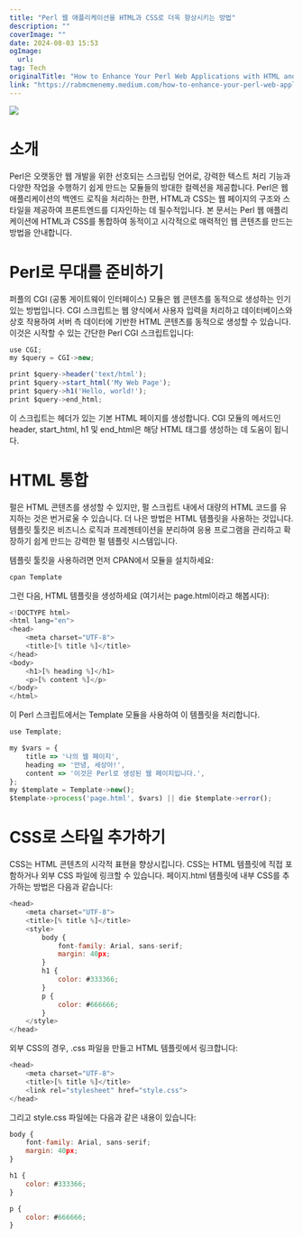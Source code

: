 ```yaml
---
title: "Perl 웹 애플리케이션을 HTML과 CSS로 더욱 향상시키는 방법"
description: ""
coverImage: ""
date: 2024-08-03 15:53
ogImage: 
  url: 
tag: Tech
originalTitle: "How to Enhance Your Perl Web Applications with HTML and CSS"
link: "https://rabmcmenemy.medium.com/how-to-enhance-your-perl-web-applications-with-html-and-css-3c5a58091346"
---
```




<img src="/assets/img/HowtoEnhanceYourPerlWebApplicationswithHTMLandCSS_0.png" />

# 소개

Perl은 오랫동안 웹 개발을 위한 선호되는 스크립팅 언어로, 강력한 텍스트 처리 기능과 다양한 작업을 수행하기 쉽게 만드는 모듈들의 방대한 컬렉션을 제공합니다. Perl은 웹 애플리케이션의 백엔드 로직을 처리하는 한편, HTML과 CSS는 웹 페이지의 구조와 스타일을 제공하여 프론트엔드를 디자인하는 데 필수적입니다. 본 문서는 Perl 웹 애플리케이션에 HTML과 CSS를 통합하여 동적이고 시각적으로 매력적인 웹 콘텐츠를 만드는 방법을 안내합니다.

# Perl로 무대를 준비하기

<div class="content-ad"></div>

퍼플의 CGI (공통 게이트웨이 인터페이스) 모듈은 웹 콘텐츠를 동적으로 생성하는 인기 있는 방법입니다. CGI 스크립트는 웹 양식에서 사용자 입력을 처리하고 데이터베이스와 상호 작용하여 서버 측 데이터에 기반한 HTML 콘텐츠를 동적으로 생성할 수 있습니다. 이것은 시작할 수 있는 간단한 Perl CGI 스크립트입니다:

```js
use CGI;
my $query = CGI->new;

print $query->header('text/html');
print $query->start_html('My Web Page');
print $query->h1('Hello, world!');
print $query->end_html;
```

이 스크립트는 헤더가 있는 기본 HTML 페이지를 생성합니다. CGI 모듈의 메서드인 header, start_html, h1 및 end_html은 해당 HTML 태그를 생성하는 데 도움이 됩니다.

# HTML 통합

<div class="content-ad"></div>

펄은 HTML 콘텐츠를 생성할 수 있지만, 펄 스크립트 내에서 대량의 HTML 코드를 유지하는 것은 번거로울 수 있습니다. 더 나은 방법은 HTML 템플릿을 사용하는 것입니다. 템플릿 툴킷은 비즈니스 로직과 프레젠테이션을 분리하여 응용 프로그램을 관리하고 확장하기 쉽게 만드는 강력한 펄 템플릿 시스템입니다.

템플릿 툴킷을 사용하려면 먼저 CPAN에서 모듈을 설치하세요:

```js
cpan Template
```

그런 다음, HTML 템플릿을 생성하세요 (여기서는 page.html이라고 해봅시다):

<div class="content-ad"></div>

```js
<!DOCTYPE html>
<html lang="en">
<head>
    <meta charset="UTF-8">
    <title>[% title %]</title>
</head>
<body>
    <h1>[% heading %]</h1>
    <p>[% content %]</p>
</body>
</html>
```

이 Perl 스크립트에서는 Template 모듈을 사용하여 이 템플릿을 처리합니다.

```js
use Template;

my $vars = {
    title => '나의 웹 페이지',
    heading => '안녕, 세상아!',
    content => '이것은 Perl로 생성된 웹 페이지입니다.',
};
my $template = Template->new();
$template->process('page.html', $vars) || die $template->error();
```

# CSS로 스타일 추가하기

<div class="content-ad"></div>

CSS는 HTML 콘텐츠의 시각적 표현을 향상시킵니다. CSS는 HTML 템플릿에 직접 포함하거나 외부 CSS 파일에 링크할 수 있습니다. 페이지.html 템플릿에 내부 CSS를 추가하는 방법은 다음과 같습니다:

```js
<head>
    <meta charset="UTF-8">
    <title>[% title %]</title>
    <style>
        body {
            font-family: Arial, sans-serif;
            margin: 40px;
        }
        h1 {
            color: #333366;
        }
        p {
            color: #666666;
        }
    </style>
</head>
```

외부 CSS의 경우, .css 파일을 만들고 HTML 템플릿에서 링크합니다:

```js
<head>
    <meta charset="UTF-8">
    <title>[% title %]</title>
    <link rel="stylesheet" href="style.css">
</head>
```

<div class="content-ad"></div>

그리고 style.css 파일에는 다음과 같은 내용이 있습니다:

```js
body {
    font-family: Arial, sans-serif;
    margin: 40px;
}

h1 {
    color: #333366;
}

p {
    color: #666666;
}
```
